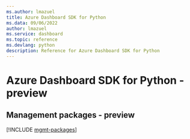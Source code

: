 ```yaml
---
ms.author: lmazuel
title: Azure Dashboard SDK for Python
ms.data: 09/06/2022
author: lmazuel
ms.service: dashboard
ms.topic: reference
ms.devlang: python
description: Reference for Azure Dashboard SDK for Python
---
```

# Azure Dashboard SDK for Python - preview

## Management packages - preview
[!INCLUDE [mgmt-packages](dashboard-mgmt-index.md)]